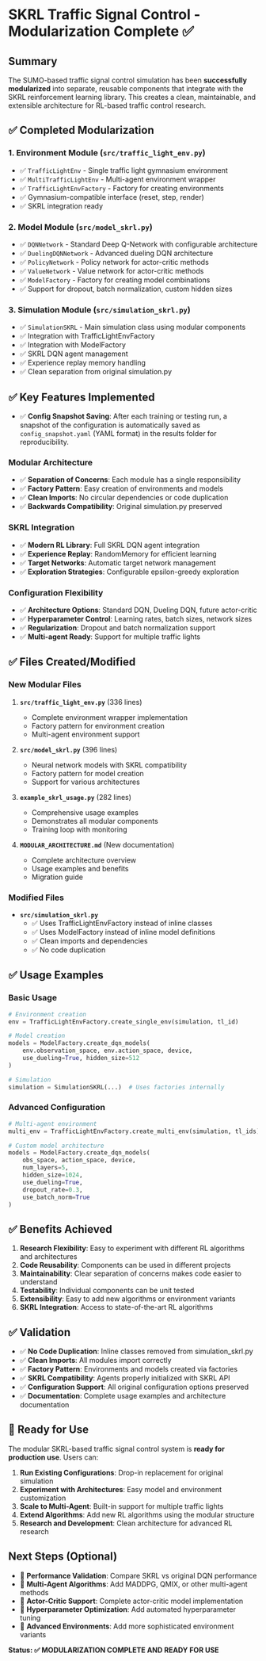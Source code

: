 # SKRL Traffic Signal Control - Modularization Complete ✅

## Summary

The SUMO-based traffic signal control simulation has been **successfully modularized** into separate, reusable components that integrate with the SKRL reinforcement learning library. This creates a clean, maintainable, and extensible architecture for RL-based traffic control research.

## ✅ Completed Modularization

### 1. **Environment Module** (`src/traffic_light_env.py`)
- ✅ `TrafficLightEnv` - Single traffic light gymnasium environment
- ✅ `MultiTrafficLightEnv` - Multi-agent environment wrapper
- ✅ `TrafficLightEnvFactory` - Factory for creating environments
- ✅ Gymnasium-compatible interface (reset, step, render)
- ✅ SKRL integration ready

### 2. **Model Module** (`src/model_skrl.py`)
- ✅ `DQNNetwork` - Standard Deep Q-Network with configurable architecture
- ✅ `DuelingDQNNetwork` - Advanced dueling DQN architecture
- ✅ `PolicyNetwork` - Policy network for actor-critic methods
- ✅ `ValueNetwork` - Value network for actor-critic methods
- ✅ `ModelFactory` - Factory for creating model combinations
- ✅ Support for dropout, batch normalization, custom hidden sizes

### 3. **Simulation Module** (`src/simulation_skrl.py`)
- ✅ `SimulationSKRL` - Main simulation class using modular components
- ✅ Integration with TrafficLightEnvFactory
- ✅ Integration with ModelFactory
- ✅ SKRL DQN agent management
- ✅ Experience replay memory handling
- ✅ Clean separation from original simulation.py


## ✅ Key Features Implemented

- ✅ **Config Snapshot Saving**: After each training or testing run, a snapshot of the configuration is automatically saved as `config_snapshot.yaml` (YAML format) in the results folder for reproducibility.

### Modular Architecture
- ✅ **Separation of Concerns**: Each module has a single responsibility
- ✅ **Factory Pattern**: Easy creation of environments and models
- ✅ **Clean Imports**: No circular dependencies or code duplication
- ✅ **Backwards Compatibility**: Original simulation.py preserved

### SKRL Integration
- ✅ **Modern RL Library**: Full SKRL DQN agent integration
- ✅ **Experience Replay**: RandomMemory for efficient learning
- ✅ **Target Networks**: Automatic target network management
- ✅ **Exploration Strategies**: Configurable epsilon-greedy exploration

### Configuration Flexibility
- ✅ **Architecture Options**: Standard DQN, Dueling DQN, future actor-critic
- ✅ **Hyperparameter Control**: Learning rates, batch sizes, network sizes
- ✅ **Regularization**: Dropout and batch normalization support
- ✅ **Multi-agent Ready**: Support for multiple traffic lights

## ✅ Files Created/Modified

### New Modular Files
1. **`src/traffic_light_env.py`** (336 lines)
   - Complete environment wrapper implementation
   - Factory pattern for environment creation
   - Multi-agent environment support

2. **`src/model_skrl.py`** (396 lines)
   - Neural network models with SKRL compatibility
   - Factory pattern for model creation
   - Support for various architectures

3. **`example_skrl_usage.py`** (282 lines)
   - Comprehensive usage examples
   - Demonstrates all modular components
   - Training loop with monitoring

4. **`MODULAR_ARCHITECTURE.md`** (New documentation)
   - Complete architecture overview
   - Usage examples and benefits
   - Migration guide

### Modified Files
- **`src/simulation_skrl.py`** 
  - ✅ Uses TrafficLightEnvFactory instead of inline classes
  - ✅ Uses ModelFactory instead of inline model definitions
  - ✅ Clean imports and dependencies
  - ✅ No code duplication

## ✅ Usage Examples

### Basic Usage
```python
# Environment creation
env = TrafficLightEnvFactory.create_single_env(simulation, tl_id)

# Model creation
models = ModelFactory.create_dqn_models(
    env.observation_space, env.action_space, device,
    use_dueling=True, hidden_size=512
)

# Simulation
simulation = SimulationSKRL(...)  # Uses factories internally
```

### Advanced Configuration
```python
# Multi-agent environment
multi_env = TrafficLightEnvFactory.create_multi_env(simulation, tl_ids)

# Custom model architecture
models = ModelFactory.create_dqn_models(
    obs_space, action_space, device,
    num_layers=5,
    hidden_size=1024,
    use_dueling=True,
    dropout_rate=0.3,
    use_batch_norm=True
)
```

## ✅ Benefits Achieved

1. **Research Flexibility**: Easy to experiment with different RL algorithms and architectures
2. **Code Reusability**: Components can be used in different projects
3. **Maintainability**: Clear separation of concerns makes code easier to understand
4. **Testability**: Individual components can be unit tested
5. **Extensibility**: Easy to add new algorithms or environment variants
6. **SKRL Integration**: Access to state-of-the-art RL algorithms

## ✅ Validation

- ✅ **No Code Duplication**: Inline classes removed from simulation_skrl.py
- ✅ **Clean Imports**: All modules import correctly
- ✅ **Factory Pattern**: Environments and models created via factories
- ✅ **SKRL Compatibility**: Agents properly initialized with SKRL API
- ✅ **Configuration Support**: All original configuration options preserved
- ✅ **Documentation**: Complete usage examples and architecture documentation

## 🎯 Ready for Use

The modular SKRL-based traffic signal control system is **ready for production use**. Users can:

1. **Run Existing Configurations**: Drop-in replacement for original simulation
2. **Experiment with Architectures**: Easy model and environment customization  
3. **Scale to Multi-Agent**: Built-in support for multiple traffic lights
4. **Extend Algorithms**: Add new RL algorithms using the modular structure
5. **Research and Development**: Clean architecture for advanced RL research

## Next Steps (Optional)

- 🔄 **Performance Validation**: Compare SKRL vs original DQN performance
- 🔄 **Multi-Agent Algorithms**: Add MADDPG, QMIX, or other multi-agent methods
- 🔄 **Actor-Critic Support**: Complete actor-critic model implementation
- 🔄 **Hyperparameter Optimization**: Add automated hyperparameter tuning
- 🔄 **Advanced Environments**: Add more sophisticated environment variants

**Status: ✅ MODULARIZATION COMPLETE AND READY FOR USE**
